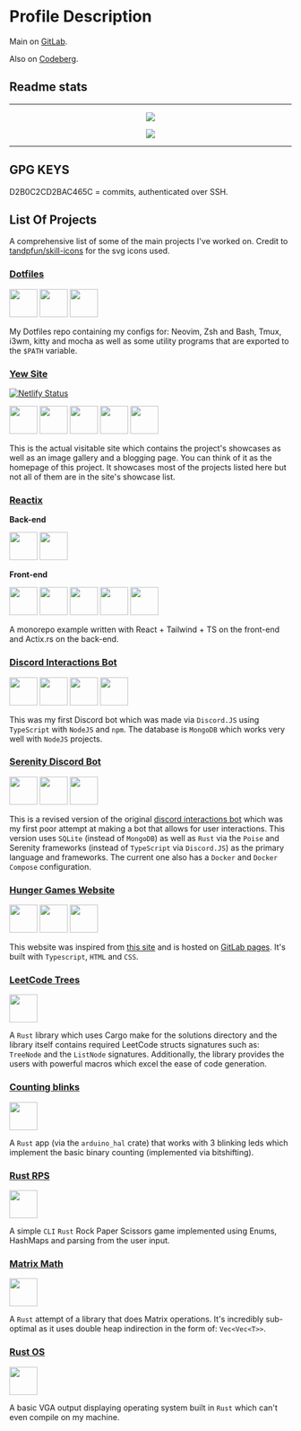 # Profile Description

Main on [GitLab](https://gitlab.com/1kill2steal).

Also on [Codeberg](https://codeberg.org/1kill2steal).

## Readme stats

---

<p align="center">
  <a href="https://github.com/1git2clone">
    <img
      src="https://github-readme-stats.vercel.app/api?username=1git2clone&show_icons=true&theme=tokyonight"
    />
  </a>
</p>
<p align="center">
  <a href="https://github.com/1git2clone">
    <img
      src="https://github-readme-stats.vercel.app/api/top-langs/?username=1git2clone&hide=javascript,scss,css,html,php,lua,nushell,red,powershell,dockerfile&theme=tokyonight&show_icons=true"
    />
  </a>
</p>

---

## GPG KEYS

D2B0C2CD2BAC465C = commits, authenticated over SSH.

## List Of Projects

A comprehensive list of some of the main projects I've worked on. Credit to
[tandpfun/skill-icons](https://github.com/tandpfun/skill-icons/) for the svg
icons used.

### [Dotfiles](https://github.com/1git2clone/dotfiles)

<p>
  <img
    height="50px"
    src="https://codeberg.org/1Kill2Steal/skill-icons/raw/branch/main/icons/Arch-Light.svg"
  />
  <img
    height="50px"
    src="https://codeberg.org/1Kill2Steal/skill-icons/raw/branch/main/icons/Bash-Dark.svg"
  />
  <img
    height="50px"
    src="https://codeberg.org/1Kill2Steal/skill-icons/raw/branch/main/icons/NeoVim-Light.svg"
  />
</p>

My Dotfiles repo containing my configs for: Neovim, Zsh and Bash, Tmux, i3wm,
kitty and mocha as well as some utility programs that are exported to the
`$PATH` variable.

### [Yew Site](https://github.com/1git2clone/yew-site)

[![Netlify Status](https://api.netlify.com/api/v1/badges/09fe8d27-526e-4c93-a05e-918da6455e77/deploy-status)](https://1k2s.netlify.app)

<!-- Using <p> instead of <div> for the line break at the end. -->
<p>
  <img height="50px"
    src="https://codeberg.org/1Kill2Steal/skill-icons/raw/branch/main/icons/Rust.svg"
  />
  <img
    height="50px"
    src="https://codeberg.org/1Kill2Steal/skill-icons/raw/branch/main/icons/Yew-Light.svg"
  />
  <img
    height="50px"
    src="https://codeberg.org/1Kill2Steal/skill-icons/raw/branch/main/icons/Sass.svg"
  />
  <img
    height="50px"
    src="https://codeberg.org/1Kill2Steal/skill-icons/raw/branch/main/icons/Python-Dark.svg"
  />
  <img
    height="50px"
    src="https://codeberg.org/1Kill2Steal/skill-icons/raw/branch/main/icons/HTML.svg"
  />
</p>

This is the actual visitable site which contains the project's showcases as
well as an image gallery and a blogging page. You can think of it as the
homepage of this project. It showcases most of the projects listed here but
not all of them are in the site's showcase list.

### [Reactix](https://github.com/1git2clone/reactix)

**Back-end**

<p>
  <img height="50px"
    src="https://codeberg.org/1Kill2Steal/skill-icons/raw/branch/main/icons/Rust.svg"
  />
  <img
    height="50px"
    src="https://codeberg.org/1Kill2Steal/skill-icons/raw/branch/main/icons/Actix-Dark.svg"
  />
</p>

**Front-end**

<p>
  <img
    height="50px"
    src="https://codeberg.org/1Kill2Steal/skill-icons/raw/branch/main/icons/React-Dark.svg"
  />
  <img
    height="50px"
    src="https://codeberg.org/1Kill2Steal/skill-icons/raw/branch/main/icons/Vite-Dark.svg"
  />
  <img
    height="50px"
    src="https://codeberg.org/1Kill2Steal/skill-icons/raw/branch/main/icons/TailwindCSS-Dark.svg"
  />
  <img
    height="50px"
    src="https://codeberg.org/1Kill2Steal/skill-icons/raw/branch/main/icons/TypeScript.svg"
  />
  <img
    height="50px"
    src="https://codeberg.org/1Kill2Steal/skill-icons/raw/branch/main/icons/HTML.svg"
  />
</p>

A monorepo example written with React + Tailwind + TS on the front-end and Actix.rs on the back-end.

### [Discord Interactions Bot](https://github.com/1git2clone/discord-interactions-bot)

<p>
  <img
    height="50px"
    src="https://codeberg.org/1Kill2Steal/skill-icons/raw/branch/main/icons/TypeScript.svg"
  />
  <img
    height="50px"
    src="https://codeberg.org/1Kill2Steal/skill-icons/raw/branch/main/icons/NodeJS-Light.svg"
  />
  <img
    height="50px"
    src="https://codeberg.org/1Kill2Steal/skill-icons/raw/branch/main/icons/Npm-Light.svg"
  />
  <img
    height="50px"
    src="https://codeberg.org/1Kill2Steal/skill-icons/raw/branch/main/icons/MongoDB.svg"
  />
</p>

This was my first Discord bot which was made via `Discord.JS` using
`TypeScript` with `NodeJS` and `npm`. The database is `MongoDB` which works
very well with `NodeJS` projects.

### [Serenity Discord Bot](https://github.com/1git2clone/serenity-discord-bot)

<p>
  <img
    height="50px"
    src="https://codeberg.org/1Kill2Steal/skill-icons/raw/branch/main/icons/Rust.svg"
  />
  <img
    height="50px"
    src="https://codeberg.org/1Kill2Steal/skill-icons/raw/branch/main/icons/SQLite.svg"
  />
  <img
    height="50px"
    src="https://codeberg.org/1Kill2Steal/skill-icons/raw/branch/main/icons/Docker.svg"
  />
</p>

This is a revised version of the original
[discord interactions bot](https://github.com/1git2clone/discord-interactions-bot)
which was my first poor attempt at making a bot that allows for user
interactions. This version uses `SQLite` (instead of `MongoDB`) as well as
`Rust` via the `Poise` and Serenity frameworks (instead of `TypeScript` via
`Discord.JS`) as the primary language and frameworks. The current one also has
a `Docker` and `Docker Compose` configuration.

### [Hunger Games Website](https://github.com/1git2clone/hunger-games-website)

<p>
  <img
    height="50px"
    src="https://codeberg.org/1Kill2Steal/skill-icons/raw/branch/main/icons/TypeScript.svg"
  />
  <img
    height="50px"
    src="https://codeberg.org/1Kill2Steal/skill-icons/raw/branch/main/icons/CSS.svg"
  />
  <img
    height="50px"
    src="https://codeberg.org/1Kill2Steal/skill-icons/raw/branch/main/icons/HTML.svg"
  />
</p>

This website was inspired from
[this site](https://simublast.com/hunger-games-simulator/) and is hosted on
[GitLab pages](https://1k2s.gitlab.io/hunger-games-website/). It's built with
`Typescript`, `HTML` and `CSS`.

### [LeetCode Trees](https://github.com/1git2clone/leetcode-trees-rs)

<p>
  <img
    height="50px"
    src="https://codeberg.org/1Kill2Steal/skill-icons/raw/branch/main/icons/Rust.svg"
  />
</p>

A `Rust` library which uses Cargo make for the solutions directory and the
library itself contains required LeetCode structs signatures such as:
`TreeNode` and the `ListNode` signatures. Additionally, the library provides
the users with powerful macros which excel the ease of code generation.

### [Counting blinks](https://github.com/1git2clone/counting-blinks)

<p>
  <img
    height="50px"
    src="https://codeberg.org/1Kill2Steal/skill-icons/raw/branch/main/icons/Rust.svg"
  />
</p>

A `Rust` app (via the `arduino_hal` crate) that works with 3 blinking leds
which implement the basic binary counting (implemented via bitshifting).

### [Rust RPS](https://github.com/1git2clone/rust-rps)

<p>
  <img
    height="50px"
    src="https://codeberg.org/1Kill2Steal/skill-icons/raw/branch/main/icons/Rust.svg"
  />
</p>

A simple `CLI` `Rust` Rock Paper Scissors game implemented using Enums,
HashMaps and parsing from the user input.

### [Matrix Math](https://github.com/1git2clone/matrix-math)

<p>
  <img
    height="50px"
    src="https://codeberg.org/1Kill2Steal/skill-icons/raw/branch/main/icons/Rust.svg"
  />
</p>

A `Rust` attempt of a library that does Matrix operations. It's incredibly
sub-optimal as it uses double heap indirection in the form of: `Vec<Vec<T>>`.

### [Rust OS](https://github.com/1git2clone/rust-os)

<p>
  <img
    height="50px"
    src="https://codeberg.org/1Kill2Steal/skill-icons/raw/branch/main/icons/Rust.svg"
  />
</p>

A basic VGA output displaying operating system built in `Rust` which can't even
compile on my machine.

<!---
1Git2Clone/1Git2Clone is a ✨ special ✨ repository because its `README.md` (this file) appears on your GitHub profile.
You can click the Preview link to take a look at your changes.
--->
